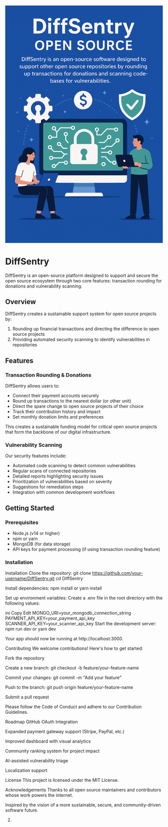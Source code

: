 ![DiffSentry Logo](/DiffSentry/src/components/images/diffsentryvert.png)

# DiffSentry

DiffSentry is an open-source platform designed to support and secure the open source ecosystem through two core features: transaction rounding for donations and vulnerability scanning.

## Overview

DiffSentry creates a sustainable support system for open source projects by:
1. Rounding up financial transactions and directing the difference to open source projects
2. Providing automated security scanning to identify vulnerabilities in repositories

## Features

### Transaction Rounding & Donations

DiffSentry allows users to:
- Connect their payment accounts securely
- Round up transactions to the nearest dollar (or other unit)
- Direct the spare change to open source projects of their choice
- Track their contribution history and impact
- Set monthly donation limits and preferences

This creates a sustainable funding model for critical open source projects that form the backbone of our digital infrastructure.

### Vulnerability Scanning

Our security features include:
- Automated code scanning to detect common vulnerabilities
- Regular scans of connected repositories
- Detailed reports highlighting security issues
- Prioritization of vulnerabilities based on severity
- Suggestions for remediation steps
- Integration with common development workflows

## Getting Started

### Prerequisites
- Node.js (v14 or higher)
- npm or yarn
- MongoDB (for data storage)
- API keys for payment processing (if using transaction rounding feature)

### Installation

Installation
Clone the repository:
git clone https://github.com/your-username/DiffSentry.git
cd DiffSentry

Install dependencies:
npm install
or
yarn install

Set up environment variables:
Create a .env file in the root directory with the following values:

ini
Copy
Edit
MONGO_URI=your_mongodb_connection_string
PAYMENT_API_KEY=your_payment_api_key
SCANNER_API_KEY=your_scanner_api_key
Start the development server:
npm run dev
or
yarn dev

Your app should now be running at http://localhost:3000.

Contributing
We welcome contributions! Here's how to get started:

Fork the repository

Create a new branch: git checkout -b feature/your-feature-name

Commit your changes: git commit -m "Add your feature"

Push to the branch: git push origin feature/your-feature-name

Submit a pull request

Please follow the Code of Conduct and adhere to our Contribution Guidelines.

Roadmap
 GitHub OAuth Integration

 Expanded payment gateway support (Stripe, PayPal, etc.)

 Improved dashboard with visual analytics

 Community ranking system for project impact

 AI-assisted vulnerability triage

 Localization support

License
This project is licensed under the MIT License.

Acknowledgements
Thanks to all open source maintainers and contributors whose work powers the internet.

Inspired by the vision of a more sustainable, secure, and community-driven software future.



2.
